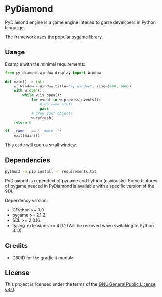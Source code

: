 # PyDiamond
PyDiamond engine is a game engine inteded to game developers in Python language.

The framework uses the popular [pygame library](https://github.com/pygame/pygame/).

## Usage
Example with the minimal requirements:
```py
from py_diamond.window.display import Window

def main() -> int:
    w: Window = Window(title="my window", size=(800, 600))
    with w.open():
        while w.is_open():
            for event in w.process_events():
                # do some stuff
                pass
            # draw your objects
            w.refresh()
    return 0

if __name__ == "__main__":
    exit(main())
```
This code will open a small window.

## Dependencies
```sh
python3 -m pip install -r requirements.txt
```
PyDiamond is dependent of pygame and Python (obviously). Some features of pygame needed in PyDiamond is available with a specific version of the SDL.

Dependency version:
- CPython >= 3.9
- pygame >= 2.1.2
- SDL >= 2.0.16
- typing_extensions >= 4.0.1 (Will be removed when switching to Python 3.10)

## Credits
- DR0ID for the gradient module

## License
This project is licensed under the terms of the [GNU General Public License v3.0](./LICENSE).
